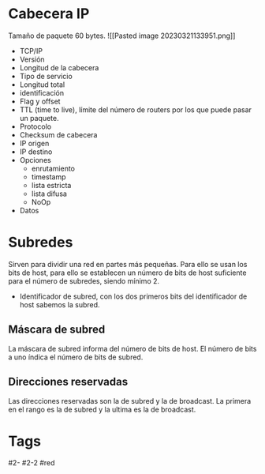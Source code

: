 # Cabecera IP
Tamaño de paquete 60 bytes.
![[Pasted image 20230321133951.png]]
- TCP/IP
- Versión
- Longitud de la cabecera
- Tipo de servicio
- Longitud total
- identificación
- Flag y offset
- TTL (time to live), límite del número de routers por los que puede pasar un paquete.
- Protocolo
- Checksum de cabecera
- IP origen
- IP destino
- Opciones
	- enrutamiento
	- timestamp
	- lista estricta
	- lista difusa
	- NoOp
- Datos
# Subredes
Sirven para dividir una red en partes más pequeñas. Para ello se usan los bits de host, para ello se establecen un número de bits de host suficiente para el número de subredes, siendo mínimo 2.
- Identificador de subred, con los dos primeros bits del identificador de host sabemos la subred.
## Máscara de subred
La máscara de subred informa del número de bits de host. El número de bits a uno índica el número de bits de subred.
## Direcciones reservadas
Las direcciones reservadas son la de subred y la de broadcast. La primera en el rango es la de subred y la ultima es la de broadcast.
# Tags
#2- 
#2-2 
#red